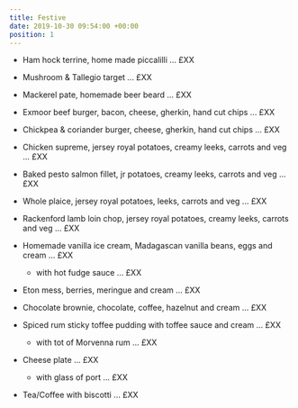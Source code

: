 ```yaml
---
title: Festive
date: 2019-10-30 09:54:00 +00:00
position: 1
---
```


* Ham hock terrine, home made piccalilli ... £XX

* Mushroom & Tallegio target ... £XX

* Mackerel pate, homemade beer beard ... £XX

* Exmoor beef burger, bacon, cheese, gherkin, hand cut chips ... £XX

* Chickpea & coriander burger, cheese, gherkin, hand cut chips ... £XX

* Chicken supreme, jersey royal potatoes, creamy leeks, carrots and veg ... £XX

* Baked pesto salmon fillet, jr potatoes, creamy leeks, carrots and veg ... £XX

* Whole plaice, jersey royal potatoes, leeks, carrots and veg ... £XX

* Rackenford lamb loin chop, jersey royal potatoes, creamy leeks, carrots and veg ... £XX

* Homemade vanilla ice cream, Madagascan vanilla beans, eggs and cream ... £XX

  * with hot fudge sauce ... £XX

* Eton mess, berries, meringue and cream ... £XX

* Chocolate brownie, chocolate, coffee, hazelnut and cream ... £XX

* Spiced rum sticky toffee pudding with toffee sauce and cream ... £XX

  * with tot of Morvenna rum ... £XX

* Cheese plate ... £XX

  * with glass of port ... £XX

* Tea/Coffee with biscotti ... £XX
